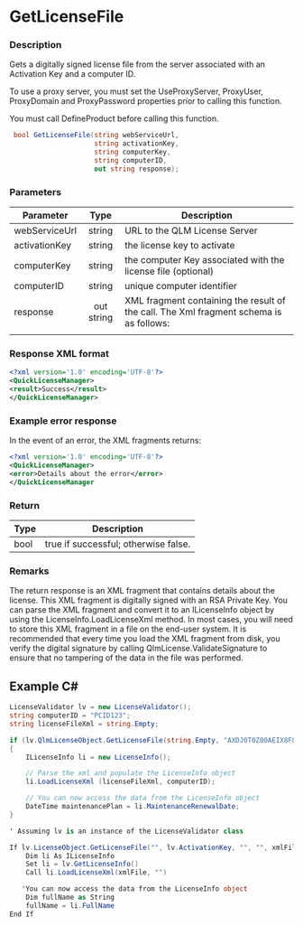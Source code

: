 # GetLicenseFile

### Description

Gets a digitally signed license file from the server associated with an Activation Key and a computer ID.

To use a proxy server, you must set the UseProxyServer, ProxyUser, ProxyDomain and ProxyPassword properties prior to calling this function.

You must call DefineProduct before calling this function.

```csharp
 bool GetLicenseFile(string webServiceUrl, 
                     string activationKey, 
                     string computerKey, 
                     string computerID, 
                     out string response);
```

### Parameters

| Parameter     |    Type    | Description                                                                            |
| ------------- | :--------: | -------------------------------------------------------------------------------------- |
| webServiceUrl |   string   | URL to the QLM License Server                                                          |
| activationKey |   string   | the license key to activate                                                            |
| computerKey   |   string   | the computer Key associated with the license file (optional)                           |
| computerID    |   string   | unique computer identifier                                                             |
| response      | out string | XML fragment containing the result of the call. The Xml fragment schema is as follows: |
|               |            |                                                                                        |

### Response XML format

```xml
<?xml version='1.0' encoding='UTF-8'?>
<QuickLicenseManager>
<result>Success</result>
</QuickLicenseManager>
```

### Example error response

In the event of an error, the XML fragments returns:

```xml
<?xml version='1.0' encoding='UTF-8'?>
<QuickLicenseManager>
<error>Details about the error</error>
</QuickLicenseManager
```

### Return

| Type | Description                          |
| ---- | ------------------------------------ |
| bool | true if successful; otherwise false. |

### Remarks

The return response is an XML fragment that contains details about the license. This XML fragment is digitally signed with an RSA Private Key. You can parse the XML fragment and convert it to an ILicenseInfo object by using the LicenseInfo.LoadLicenseXml method. In most cases, you will need to store this XML fragment in a file on the end-user system. It is recommended that every time you load the XML fragment from disk, you verify the digital signature by calling QlmLicense.ValidateSignature to ensure that no tampering of the data in the file was performed.

## Example C\#

```csharp
LicenseValidator lv = new LicenseValidator();
string computerID = "PCID123";
string licenseFileXml = string.Empty;

if (lv.QlmLicenseObject.GetLicenseFile(string.Empty, "AXDJ0T0Z00AEIX8F8ZHE3J1G8P", "", computerID, out licenseFileXml))
{
    ILicenseInfo li = new LicenseInfo();

    // Parse the xml and populate the LicenseInfo object
    li.LoadLicenseXml (licenseFileXml, computerID);

    // You can now access the data from the LicenseInfo object
    DateTime maintenancePlan = li.MaintenanceRenewalDate;
}
```

```csharp
' Assuming lv is an instance of the LicenseValidator class

If lv.LicenseObject.GetLicenseFile("", lv.ActivationKey, "", "", xmlFile) Then
    Dim li As ILicenseInfo
    Set li = lv.GetLicenseInfo()
    Call li.LoadLicenseXml(xmlFile, "")

   'You can now access the data from the LicenseInfo object
    Dim fullName as String
    fullName = li.FullName
End If
```
